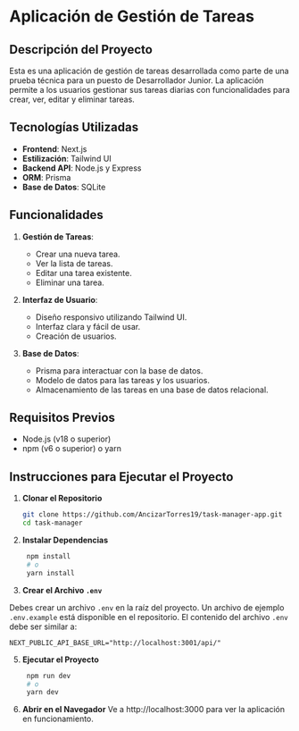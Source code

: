 # Aplicación de Gestión de Tareas

## Descripción del Proyecto

Esta es una aplicación de gestión de tareas desarrollada como parte de una prueba técnica para un puesto de Desarrollador Junior. La aplicación permite a los usuarios gestionar sus tareas diarias con funcionalidades para crear, ver, editar y eliminar tareas.

## Tecnologías Utilizadas

- **Frontend**: Next.js
- **Estilización**: Tailwind UI
- **Backend API**: Node.js y Express
- **ORM**: Prisma
- **Base de Datos**: SQLite

## Funcionalidades

1. **Gestión de Tareas**:
   - Crear una nueva tarea.
   - Ver la lista de tareas.
   - Editar una tarea existente.
   - Eliminar una tarea.

2. **Interfaz de Usuario**:
   - Diseño responsivo utilizando Tailwind UI.
   - Interfaz clara y fácil de usar.
   - Creación de usuarios.

3. **Base de Datos**:
   - Prisma para interactuar con la base de datos.
   - Modelo de datos para las tareas y los usuarios.
   - Almacenamiento de las tareas en una base de datos relacional.

## Requisitos Previos

- Node.js (v18 o superior)
- npm (v6 o superior) o yarn

## Instrucciones para Ejecutar el Proyecto

1. **Clonar el Repositorio**

   ```sh
   git clone https://github.com/AncizarTorres19/task-manager-app.git
   cd task-manager

2. **Instalar Dependencias**

   ```sh
    npm install
    # o
    yarn install

3. **Crear el Archivo `.env`**

Debes crear un archivo `.env` en la raíz del proyecto. Un archivo de ejemplo `.env.example` está disponible en el repositorio. El contenido del archivo `.env` debe ser similar a:

    NEXT_PUBLIC_API_BASE_URL="http://localhost:3001/api/"

5. **Ejecutar el Proyecto**
   ```sh
    npm run dev
    # o
    yarn dev

6. **Abrir en el Navegador**
 Ve a http://localhost:3000 para ver la aplicación en funcionamiento.